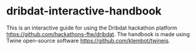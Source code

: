 # dribdat-interactive-handbook
 This is an interactive guide for using the Dribdat hackathon platform https://github.com/hackathons-ftw/dribdat.
 The handbook is made using Twine open-source software https://github.com/klembot/twinejs.

